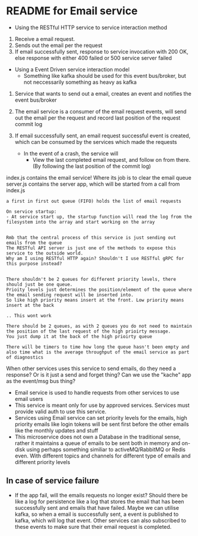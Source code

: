 # README for Email service

- Using the RESTful HTTP service to service interaction method
1. Receive a email request.
2. Sends out the email per the request
3. If email successfully sent, response to service invocation with 200 OK, else response with either 400 failed or 500 service server failed

- Using a Event Driven service interaction model
    - Something like kafka should be used for this event bus/broker, but not neccessarily something as heavy as kafka

1. Service that wants to send out a email, creates an event and notifies the event bus/broker
2. The email service is a consumer of the email request events, will send out the email per the request and record last position of the request commit log
3. If email successfully sent, an email request successful event is created, which can be consumed by the services which made the requests

    - In the event of a crash, the service will
        - View the last completed email request, and follow on from there. (By following the last position of the commit log)



index.js contains the email service! Where its job is to clear the email queue
server.js contains the server app, which will be started from a call from index.js

    a first in first out queue (FIFO) holds the list of email requests

    On service startup:
    - At service start up, the startup function will read the log from the filesystem into the array and start working on the array

    
    Rmb that the central process of this service is just sending out emails from the queue
    The RESTful API server is just one of the methods to expose this service to the outside world.
    Why am I using RESTful HTTP again? Shouldn't I use RESTful gRPC for this purpose instead?


    There shouldn't be 2 queues for different priority levels, there should just be one queue.
    Prioity levels just determines the position/element of the queue where the email sending request will be inserted into.
    So like high priority means insert at the front. Low priority means insert at the back

    .. This wont work

    There should be 2 queues, as with 2 queues you do not need to maintain the position of the last request of the high prioirty message.
    You just dump it at the back of the high prioirty queue

    There will be timers to time how long the queue hasn't been empty and also time what is the average throughput of the email service as part of diagnostics


When other services uses this service to send emails,
do they need a response? Or is it just a send and forget thing?
Can we use the "kache" app as the event/msg bus thing?



- Email service is used to handle requests from other services to use email users
- This service is meant only for use by approved services. Services must provide valid auth to use this service.
- Services using Email service can set priority levels for the emails, high priority emails like login tokens will be sent first before the other emails like the monthly updates and stuff
- This microservice does not own a Database in the traditional sense, rather it maintains a queue of emails to be sent both in memory and on-disk using perhaps something similiar to activeMQ/RabbitMQ or Redis even. With different topics and channels for different type of emails and different priority levels

## In case of service failure
- If the app fail, will the emails requests no longer exist? Should there be like a log for persistence like a log that stores the email that has been successfully sent and emails that have failed. Maybe we can utilise kafka, so when a email is successfully sent, a event is published to kafka, which will log that event. Other services can also subscribed to these events to make sure that their email request is completed.